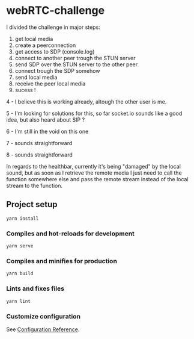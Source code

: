 # webRTC-challenge

I divided the challenge in major steps:

1. get local media
2. create a peerconnection
3. get access to SDP (console.log)
4. connect to another peer trough the STUN server
5. send SDP over the STUN server to the other peer
6. connect trough the SDP somehow
7. send local media
8. receive the peer local media
9. sucess !

4 - I believe this is working already, altough the other user
is me.

5 - I'm looking for solutions for this, so far socket.io sounds
like a good idea, but also heard about SIP ?

6 - I'm still in the void on this one

7 - sounds straightforward

8 - sounds straightforward

In regards to the healthbar, currently it's being "damaged" by
the local sound, but as soon as I retrieve the remote media
I just need to call the function somewhere else and pass
the remote stream instead of the local stream to the function.

## Project setup
```
yarn install
```

### Compiles and hot-reloads for development
```
yarn serve
```

### Compiles and minifies for production
```
yarn build
```

### Lints and fixes files
```
yarn lint
```

### Customize configuration
See [Configuration Reference](https://cli.vuejs.org/config/).
